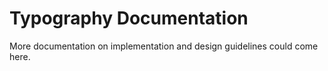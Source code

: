 # Typography Documentation

More documentation on implementation and design guidelines could come here.